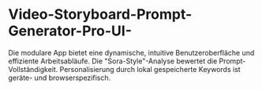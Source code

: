 # Video-Storyboard-Prompt-Generator-Pro-UI-
Die modulare App bietet eine dynamische, intuitive Benutzeroberfläche und effiziente Arbeitsabläufe. Die "Sora-Style"-Analyse bewertet die Prompt-Vollständigkeit. Personalisierung durch lokal gespeicherte Keywords ist geräte- und browserspezifisch.
